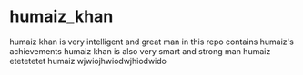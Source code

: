 # humaiz_khan
humaiz khan is very intelligent and great man in this repo contains humaiz's achievements 
humaiz khan is also very smart and strong man 
humaiz etetetetet
humaiz wjwiojhwiodwjhiodwido
